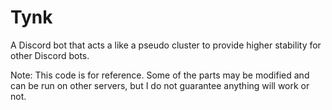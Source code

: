 # Tynk
A Discord bot that acts a like a pseudo cluster to provide higher stability for other Discord bots.

Note: This code is for reference. Some of the parts may be modified and can be run on other servers, but I do not guarantee anything will work or not.
